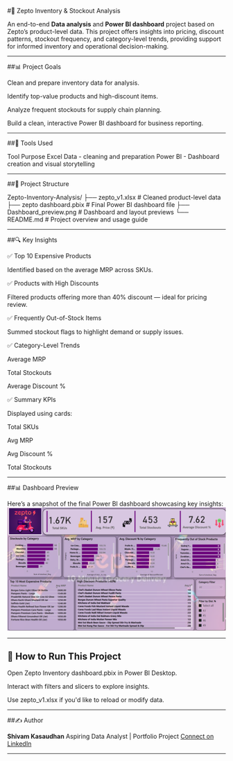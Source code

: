 #🛒 Zepto Inventory & Stockout Analysis

An end-to-end **Data analysis** and **Power BI dashboard** project based on Zepto’s product-level data. This project offers insights into pricing, discount patterns, stockout frequency, and category-level trends, providing support for informed inventory and operational decision-making.

---

##📊 Project Goals

Clean and prepare inventory data for analysis.

Identify top-value products and high-discount items.

Analyze frequent stockouts for supply chain planning.

Build a clean, interactive Power BI dashboard for business reporting.

---

##🧰 Tools Used

Tool	Purpose
Excel	Data - cleaning and preparation
Power BI - Dashboard creation and visual storytelling

---

##📁 Project Structure

Zepto-Inventory-Analysis/
├── zepto_v1.xlsx                  # Cleaned product-level data
├── zepto dashboard.pbix           # Final Power BI dashboard file
├── Dashboard_preview.png                    # Dashboard and layout previews
└── README.md                      # Project overview and usage guide

---

##🔍 Key Insights

✅ Top 10 Expensive Products

Identified based on the average MRP across SKUs.

✅ Products with High Discounts

Filtered products offering more than 40% discount — ideal for pricing review.

✅ Frequently Out-of-Stock Items

Summed stockout flags to highlight demand or supply issues.

✅ Category-Level Trends

Average MRP

Total Stockouts

Average Discount %

✅ Summary KPIs

Displayed using cards:

Total SKUs

Avg MRP

Avg Discount %

Total Stockouts

---

##📊 Dashboard Preview

Here’s a snapshot of the final Power BI dashboard showcasing key insights:
![Power BI Dashboard](Dashboard_preview.png)

---

## 🚀 How to Run This Project

Open Zepto Inventory dashboard.pbix in Power BI Desktop.

Interact with filters and slicers to explore insights.

Use zepto_v1.xlsx if you'd like to reload or modify data.

---

##✍️ Author

**Shivam Kasaudhan**
Aspiring Data Analyst | Portfolio Project
[Connect on LinkedIn](https://www.linkedin.com/in/shivamkasaudhan1/)

---

